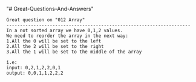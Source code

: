 "# Great-Questions-And-Answers" 

    Great question on "012 Array"
    --------------------------------------------------------------------
    In a not sorted array we have 0,1,2 values.
    We need to reorder the array in the next way:
    1.All the 0 will be set to the left
    2.All the 2 will be set to the right
    3.All the 1 will be set to the middle of the array

    i.e:
    input: 0,2,1,2,2,0,1
    output: 0,0,1,1,2,2,2


